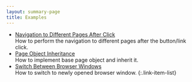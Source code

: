 ```yaml
---
layout: summary-page
title: Examples
---
```


* [Navigation to Different Pages After Click](/examples/navigation-to-different-pages-after-click/)
  <br>How to perform the navigation to different pages after the button/link click.
* [Page Object Inheritance](/examples/page-object-inheritance/)
  <br>How to implement base page object and inherit it.
* [Switch Between Browser Windows](/examples/switch-between-browser-windows/)
  <br>How to switch to newly opened browser window.
{:.link-item-list}
